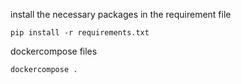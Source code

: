 install the necessary packages in the requirement file


`pip install -r requirements.txt`


 dockercompose files

 `dockercompose .`
